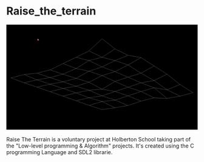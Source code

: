 # Raise_the_terrain
<div style="text-align:center" >
<img src="https://raw.githubusercontent.com/JuanDAC/Raise_the_terrain/main/img/raise.gif" /></div>

Raise The Terrain is a voluntary project at Holberton School taking part of the "Low-level programming & Algorithm" projects.
It's created using the C programming Language and SDL2 librarie.


